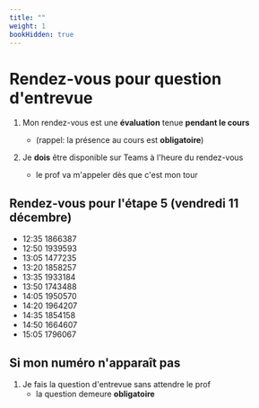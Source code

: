 ```yaml
---
title: ""
weight: 1
bookHidden: true
---
```



# Rendez-vous pour question d'entrevue

1. Mon rendez-vous est une **évaluation** tenue **pendant le cours**
    * (rappel: la présence au cours est **obligatoire**)

1. Je **dois** être disponible sur Teams à l'heure du rendez-vous
    * le prof va m'appeler dès que c'est mon tour

## Rendez-vous pour l'étape 5 (vendredi 11 décembre)

* 12:35 1866387 
* 12:50 1939593 
* 13:05 1477235 
* 13:20 1858257
* 13:35 1933184
* 13:50 1743488
* 14:05 1950570 
* 14:20 1964207 
* 14:35 1854158 
* 14:50 1664607 
* 15:05 1796067

## Si mon numéro n'apparaît pas

1. Je fais la question d'entrevue sans attendre le prof
    * la question demeure **obligatoire**
